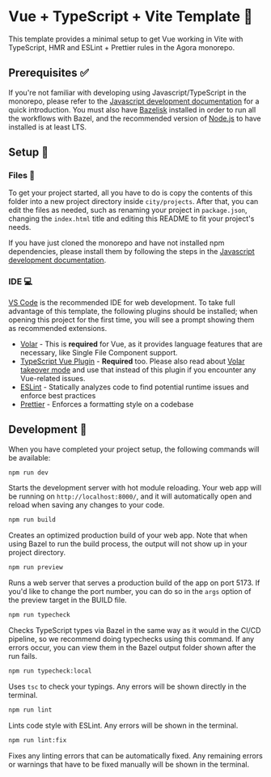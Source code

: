 # Vue + TypeScript + Vite Template 🚀

This template provides a minimal setup to get Vue working in Vite with TypeScript, HMR and ESLint + Prettier rules in the Agora monorepo.

## Prerequisites ✅

If you're not familiar with developing using Javascript/TypeScript in the monorepo, please refer to the [Javascript development documentation](../../../../docs/development/javascript/README.md) for a quick introduction. You must also have [Bazelisk](https://github.com/bazelbuild/bazelisk) installed in order to run all the workflows with Bazel, and the recommended version of [Node.js](https://nodejs.org/en) to have installed is at least LTS.

## Setup 🔨

### Files 📂

To get your project started, all you have to do is copy the contents of this folder into a new project directory inside `city/projects`. After that, you can edit the files as needed, such as renaming your project in `package.json`, changing the `index.html` title and editing this README to fit your project's needs.

If you have just cloned the monorepo and have not installed npm dependencies, please install them by following the steps in the [Javascript development documentation](../../../../docs/development/javascript/README.md).

### IDE 💻

[VS Code](https://code.visualstudio.com/) is the recommended IDE for web development. To take full advantage of this template, the following plugins should be installed; when opening this project for the first time, you will see a prompt showing them as recommended extensions.

- [Volar](https://marketplace.visualstudio.com/items?itemName=Vue.volar) - This is **required** for Vue, as it provides language features that are necessary, like Single File Component support.
- [TypeScript Vue Plugin](https://marketplace.visualstudio.com/items?itemName=Vue.vscode-typescript-vue-plugin) - **Required** too. Please also read about [Volar takeover mode](https://vuejs.org/guide/typescript/overview.html#volar-takeover-mode) and use that instead of this plugin if you encounter any Vue-related issues.
- [ESLint](https://marketplace.visualstudio.com/items?itemName=dbaeumer.vscode-eslint) - Statically analyzes code to find potential runtime issues and enforce best practices
- [Prettier](https://marketplace.visualstudio.com/items?itemName=esbenp.prettier-vscode) - Enforces a formatting style on a codebase

## Development 👷

When you have completed your project setup, the following commands will be available:

```sh
npm run dev
```

Starts the development server with hot module reloading. Your web app will be running on `http://localhost:8000/`, and it will automatically open and reload when saving any changes to your code.

```sh
npm run build
```

Creates an optimized production build of your web app. Note that when using Bazel to run the build process, the output will not show up in your project directory.
<!-- TODO: Add more details here about how to use the output for deployments -->

```sh
npm run preview
```

Runs a web server that serves a production build of the app on port 5173. If you'd like to change the port number, you can do so in the `args` option of the preview target in the BUILD file.

```sh
npm run typecheck
```

Checks TypeScript types via Bazel in the same way as it would in the CI/CD pipeline, so we recommend doing typechecks using this command. If any errors occur, you can view them in the Bazel output folder shown after the run fails.

```sh
npm run typecheck:local
```

Uses `tsc` to check your typings. Any errors will be shown directly in the terminal.

```sh
npm run lint
```

Lints code style with ESLint. Any errors will be shown in the terminal.

```sh
npm run lint:fix
```

Fixes any linting errors that can be automatically fixed. Any remaining errors or warnings that have to be fixed manually will be shown in the terminal.
